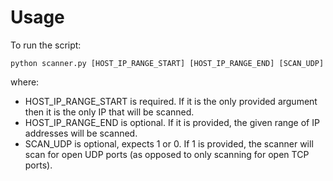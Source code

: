 # Usage

To run the script:

```
python scanner.py [HOST_IP_RANGE_START] [HOST_IP_RANGE_END] [SCAN_UDP]
```
where:
* HOST_IP_RANGE_START is required. If it is the only provided argument then it is the only IP that will be scanned.
* HOST_IP_RANGE_END is optional. If it is provided, the given range of IP addresses will be scanned.
* SCAN_UDP is optional, expects 1 or 0. If 1 is provided, the scanner will scan for open UDP ports (as opposed to only scanning for open TCP ports).